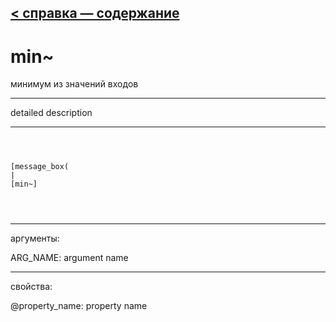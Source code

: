 [< справка — содержание](ceammc_lib.html)
---

# min~


минимум из значений входов

---

detailed description
<br>


---


```



[message_box(                                 
|
[min~]


            
```

---
аргументы:

ARG_NAME: argument name<br>

---
свойства:

@property_name: property name<br>

